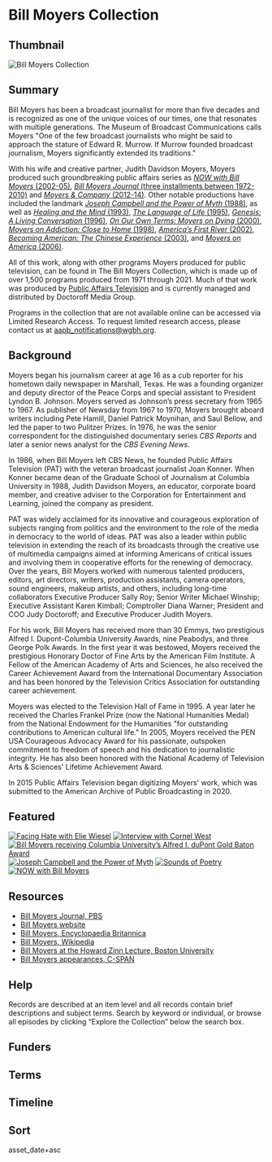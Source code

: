 # Bill Moyers Collection

## Thumbnail

![Bill Moyers Collection](https://s3.amazonaws.com/americanarchive.org/special-collections/moyers-mainimage.png "Bill Moyers Collection")

## Summary

Bill Moyers has been a broadcast journalist for more than five decades and is recognized as one of the unique voices of our times, one that resonates with multiple generations. The Museum of Broadcast Communications calls Moyers "One of the few broadcast journalists who might be said to approach the stature of Edward R. Murrow. If Murrow founded broadcast journalism, Moyers significantly extended its traditions."

With his wife and creative partner, Judith Davidson Moyers, Moyers produced such groundbreaking public affairs series as [*NOW with Bill Moyers* (2002-05)](https://americanarchive.org/catalog?f%5Baccess_types%5D%5B%5D=digitized&f%5Bseries_titles%5D%5B%5D=NOW+with+Bill+Moyers&sort=asset_date+asc), [*Bill Moyers Journal* (three installments between 1972-2010)](https://americanarchive.org/catalog?f%5Baccess_types%5D%5B%5D=digitized&f%5Bseries_titles%5D%5B%5D=Bill+Moyers+Journal&sort=asset_date+asc) and [*Moyers & Company* (2012-14)](https://americanarchive.org/catalog?f%5Baccess_types%5D%5B%5D=digitized&f%5Bcontributing_organizations%5D%5B%5D=Public+Affairs+Television+%26+Doctoroff+Media+Group+%28NY%29&q=%22Moyers+%26+Company%22&sort=asset_date+asc). Other notable productions have included the landmark [*Joseph Campbell and the Power of Myth* (1988)](https://americanarchive.org/catalog?f%5Baccess_types%5D%5B%5D=digitized&f%5Bseries_titles%5D%5B%5D=Joseph+Campbell+and+the+Power+of+Myth&sort=asset_date+asc), as well as [*Healing and the Mind* (1993)](https://americanarchive.org/catalog?f%5Baccess_types%5D%5B%5D=digitized&f%5Bseries_titles%5D%5B%5D=Healing+and+the+Mind&sort=asset_date+asc), [*The Language of Life* (1995)](https://americanarchive.org/catalog?f%5Baccess_types%5D%5B%5D=digitized&f%5Bseries_titles%5D%5B%5D=The+Language+of+Life&sort=asset_date+asc), [*Genesis: A Living Conversation* (1996)](https://americanarchive.org/catalog?f%5Baccess_types%5D%5B%5D=digitized&f%5Bseries_titles%5D%5B%5D=Genesis%3A+A+Living+Conversation&sort=asset_date+asc), [*On Our Own Terms: Moyers on Dying* (2000)](https://americanarchive.org/catalog?f%5Baccess_types%5D%5B%5D=digitized&f%5Bseries_titles%5D%5B%5D=On+Our+Own+Terms%3A+Moyers+on+Dying&sort=asset_date+asc), [*Moyers on Addiction: Close to Home* (1998)](https://americanarchive.org/catalog?f%5Baccess_types%5D%5B%5D=digitized&f%5Bseries_titles%5D%5B%5D=Moyers+on+Addiction%3A+Close+to+Home&sort=asset_date+asc), [*America’s First River* (2002)](https://americanarchive.org/catalog?f%5Baccess_types%5D%5B%5D=digitized&f%5Bseries_titles%5D%5B%5D=America%27s+First+River%3A+Bill+Moyers+on+the+Hudson&sort=asset_date+asc), [*Becoming American: The Chinese Experience* (2003)](https://americanarchive.org/catalog?f%5Baccess_types%5D%5B%5D=digitized&f%5Bseries_titles%5D%5B%5D=Becoming+American%3A+The+Chinese+Experience&sort=asset_date+asc), and [*Moyers on America* (2006)](https://americanarchive.org/catalog?f%5Baccess_types%5D%5B%5D=digitized&f%5Bseries_titles%5D%5B%5D=Moyers+on+America&sort=asset_date+asc). 

All of this work, along with other programs Moyers produced for public television, can be found in The Bill Moyers Collection, which is made up of over 1,500 programs produced from 1971 through 2021. Much of that work was produced by [Public Affairs Television](https://americanarchive.org/participating-orgs/NCSG55136) and is currently managed and distributed by Doctoroff Media Group.

Programs in the collection that are not available online can be accessed via Limited Research Access. To request limited research access, please contact us at aapb_notifications@wgbh.org.

## Background

Moyers began his journalism career at age 16 as a cub reporter for his hometown daily newspaper in Marshall, Texas. He was a founding organizer and deputy director of the Peace Corps and special assistant to President Lyndon B. Johnson. Moyers served as Johnson’s press secretary from 1965 to 1967.
As publisher of Newsday from 1967 to 1970, Moyers brought aboard writers including Pete Hamill, Daniel Patrick Moynihan, and Saul Bellow, and led the paper to two Pulitzer Prizes. In 1976, he was the senior correspondent for the distinguished documentary series *CBS Reports* and later a senior news analyst for the *CBS Evening News*.

In 1986, when Bill Moyers left CBS News, he founded Public Affairs Television (PAT) with the veteran broadcast journalist Joan Konner. When Konner became dean of the Graduate School of Journalism at Columbia University in 1988, Judith Davidson Moyers, an educator, corporate board member, and creative adviser to the Corporation for Entertainment and Learning, joined the company as president.

PAT was widely acclaimed for its innovative and courageous exploration of subjects ranging from politics and the environment to the role of the media in democracy to the world of ideas. PAT was also a leader within public television in extending the reach of its broadcasts through the creative use of multimedia campaigns aimed at informing Americans of critical issues and involving them in cooperative efforts for the renewing of democracy.
Over the years, Bill Moyers worked with numerous talented producers, editors, art directors, writers, production assistants, camera operators, sound engineers, makeup artists, and others, including long-time collaborators Executive Producer Sally Roy; Senior Writer Michael Winship; Executive Assistant Karen Kimball; Comptroller Diana Warner; President and COO Judy Doctoroff; and Executive Producer Judith Moyers.

For his work, Bill Moyers has received more than 30 Emmys, two prestigious Alfred I. Dupont-Columbia University Awards, nine Peabodys, and three George Polk Awards. In the first year it was bestowed, Moyers received the prestigious Honorary Doctor of Fine Arts by the American Film Institute. A Fellow of the American Academy of Arts and Sciences, he also received the Career Achievement Award from the International Documentary Association and has been honored by the Television Critics Association for outstanding career achievement.

Moyers was elected to the Television Hall of Fame in 1995. A year later he received the Charles Frankel Prize (now the National Humanities Medal) from the National Endowment for the Humanities "for outstanding contributions to American cultural life." In 2005, Moyers received the PEN USA Courageous Advocacy Award for his passionate, outspoken commitment to freedom of speech and his dedication to journalistic integrity. He has also been honored with the National Academy of Television Arts & Sciences' Lifetime Achievement Award.

In 2015 Public Affairs Television began digitizing Moyers' work, which was submitted to the American Archive of Public Broadcasting in 2020.  

## Featured

[![Facing Hate with Elie Wiesel](https://s3.amazonaws.com/americanarchive.org/special-collections/cpb-aacip-fe27b297b15.jpg)](/catalog/cpb-aacip-fe27b297b15)
[![Interview with Cornel West](https://s3.amazonaws.com/americanarchive.org/special-collections/cpb-aacip-a7a4db752ce.jpg)](/catalog/cpb-aacip-a7a4db752ce)
[![Bill Moyers receiving Columbia University’s Alfred I. duPont Gold Baton Award](https://s3.amazonaws.com/americanarchive.org/special-collections/cpb-aacip-34818a74864.jpg)](/catalog/cpb-aacip-34818a74864)
[![*Joseph Campbell and the Power of Myth*](https://s3.amazonaws.com/americanarchive.org/special-collections/cpb-aacip-079942f4ba7.jpg)](/catalog/cpb-aacip-079942f4ba7)
[![*Sounds of Poetry*](https://s3.amazonaws.com/americanarchive.org/special-collections/cpb-aacip-1f108dcdc95.jpg)](/catalog/cpb-aacip-1f108dcdc95)
[![*NOW with Bill Moyers*](https://s3.amazonaws.com/americanarchive.org/special-collections/cpb-aacip-6a6a315e9dc.jpg)](/catalog/cpb-aacip-6a6a315e9dc)

## Resources

- [Bill Moyers Journal, PBS](https://www.pbs.org/moyers/journal/)
- [Bill Moyers website](https://billmoyers.com/)
- [Bill Moyers, Encyclopaedia Britannica](https://www.britannica.com/biography/Bill-Moyers)
- [Bill Moyers, Wikipedia](https://en.wikipedia.org/wiki/Bill_Moyers)
- [Bill Moyers at the Howard Zinn Lecture, Boston University](http://www.bu.edu/buniverse/view/?v=20ZaW9PO)
- [Bill Moyers appearances, C-SPAN](https://www.c-span.org/person/?billmoyers)

## Help

Records are described at an item level and all records contain brief descriptions and subject terms. Search by keyword or individual, or browse all episodes by clicking “Explore the Collection” below the search box. 

## Funders

## Terms

## Timeline

## Sort

asset_date+asc
